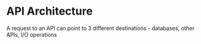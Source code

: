 # API Architecture

A request to an API can point to 3 different destinations - databases, other APIs, I/O operations
